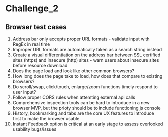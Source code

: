 # Challenge_2
## Browser test cases

1. Address bar only accepts proper URL formats - validate input with RegEx in real time
2. Improper URL formats are automatically taken as a search string instead
3. Create a visual differentiation on the address bar between SSL certified sites (https) and insecure (http) sites - warn users about insecure sites before resource download
4. Does the page load and look like other common browsers?
5. How long does the page take to load, how does that compare to existing browsers?
6. Do scroll/swap, click/touch, enlarge/zoom functions timely respond to user input?
7. Follow proper CORS rules when attemting external api calls
8. Comprehensive inspection tools can be hard to introduce in a new browser MVP, but the prioty should be to include functioning js console
9. History, bookmarking and tabs are the core UX features to introduce first to make the browser usable
10. Instant Feedback option is critical at an early stage to assess overlooked usability bugs/issues